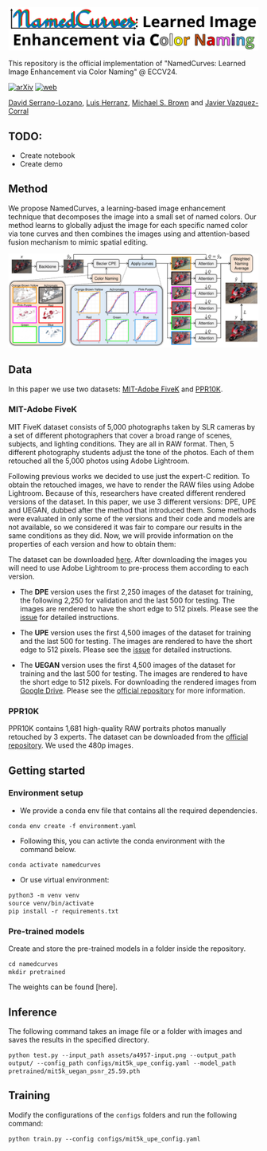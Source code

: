 ![thumbnail](/assets/thumbnail.png)

This repository is the official implementation of "NamedCurves: Learned Image Enhancement via Color Naming" @ ECCV24.

[![arXiv](https://img.shields.io/badge/ArXiv-Paper-B31B1B)](https://arxiv.org/abs/2407.09892)
[![web](https://img.shields.io/badge/Project-Page-orange)](https://namedcurves.github.io/)

[David Serrano-Lozano](https://davidserra9.github.io/), [Luis Herranz](http://www.lherranz.org/), [Michael S. Brown](http://www.cse.yorku.ca/~mbrown/) and [Javier Vazquez-Corral](https://www.jvazquez-corral.net/)

## TODO:
- Create notebook
- Create demo

## Method

We propose NamedCurves, a learning-based image enhancement technique that decomposes the image into a small set of named colors. Our method learns to globally adjust the image for each specific named color via tone curves and then combines the images using and attention-based fusion mechanism to mimic spatial editing.

![architecture](/assets/architecture-overview.png)

## Data

In this paper we use two datasets: [MIT-Adobe FiveK](https://data.csail.mit.edu/graphics/fivek/) and [PPR10K](https://github.com/csjliang/PPR10K).

### MIT-Adobe FiveK

MIT FiveK dataset consists of 5,000 photographs taken by SLR cameras by a set of different photographers that cover a broad range of scenes, subjects, and lighting conditions. They are all in RAW format. Then, 5 different photography students adjust the tone of the photos. Each of them retouched all the 5,000 photos using Adobe Lightroom.

Following previous works we decided to use just the expert-C redition. To obtain the retouched images, we have to render the RAW files using Adobe Lightroom. Because of this, researchers have created different rendered versions of the dataset. In this paper, we use 3 different versions: DPE, UPE and UEGAN, dubbed after the method that introduced them. Some methods were evaluated in only some of the versions and their code and models are not available, so we considered it was fair to compare our results in the same conditions as they did. Now, we will provide information on the properties of each version and how to obtain them:

The dataset can be downloaded [here](ttps://data.csail.mit.edu/graphics/fivek/). After downloading the images you will need to use Adobe Lightroom to pre-process them according to each version.

- The **DPE** version uses the first 2,250 images of the dataset for training, the following 2,250 for validation and the last 500 for testing. The images are rendered to have the short edge to 512 pixels. Please see the [issue](https://github.com/sjmoran/CURL/issues/20) for detailed instructions.

- The **UPE** version uses the first 4,500 images of the dataset for training and the last 500 for testing. The images are rendered to have the short edge to 512 pixels. Please see the [issue](https://github.com/dvlab-research/DeepUPE/issues/26) for detailed instructions.

- The **UEGAN** version uses the first 4,500 images of the dataset for training and the last 500 for testing. The images are rendered to have the short edge to 512 pixels. For downloading the rendered images from [Google Drive](https://drive.google.com/drive/folders/1x-DcqFVoxprzM4KYGl8SUif8sV-57FP3). Please see the [official repository](https://github.com/dvlab-research/DeepUPE) for more information.

### PPR10K
PPR10K contains 1,681 high-quality RAW portraits photos manually retouched by 3 experts. The dataset can be downloaded from the [official repository](https://github.com/csjliang/PPR10K). We used the 480p images.

## Getting started

### Environment setup

- We provide a conda env file that contains all the required dependencies.

```
conda env create -f environment.yaml
```

- Following this, you can activte the conda environment with the command below.
```
conda activate namedcurves
```

- Or use virtual environment:
```
python3 -m venv venv
source venv/bin/activate
pip install -r requirements.txt
```

### Pre-trained models

Create and store the pre-trained models in a folder inside the repository.

```
cd namedcurves
mkdir pretrained
```

The weights can be found [here].

## Inference

The following command takes an image file or a folder with images and saves the results in the specified directory.

```
python test.py --input_path assets/a4957-input.png --output_path output/ --config_path configs/mit5k_upe_config.yaml --model_path pretrained/mit5k_uegan_psnr_25.59.pth 
```

## Training

Modify the configurations of the ```configs``` folders and run the following command:

```
python train.py --config configs/mit5k_upe_config.yaml
```


